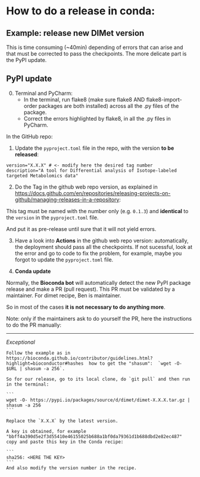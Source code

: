 # How to do a release in conda:

## Example: release new DIMet version


This is time consuming (~40min) depending of errors that can arise and that must be corrected to pass the checkpoints.
The more delicate part is the PyPI update.


## **PyPI update**

0. Terminal and PyCharm:
   - In the terminal, run flake8 (make sure flake8 AND flake8-import-order packages are both installed) across all the .py files of the package.
   - Correct the errors highlighted by flake8, in all the .py files in PyCharm.

In the GitHub repo: 

1.  Update the `pyproject.toml` file in the repo, with the version **to be released**:

```
version="X.X.X" # <- modify here the desired tag number
description="A tool for Differential analysis of Isotope-labeled targeted Metabolomics data"
```

2.  Do the Tag in the github web repo version, as explained in https://docs.github.com/en/repositories/releasing-projects-on-github/managing-releases-in-a-repository:

This tag must be named with the number only (e.g. `0.1.3`) and **identical** to the `version` in the `pyproject.toml` file.

And put it as pre-release until sure that it will not yield errors.


3. Have a look into **Actions** in the github web repo version: automatically, the deployment should pass all the checkpoints.
If not sucessful, look at the error and go to code to fix the problem, for example, maybe you forgot to update the `pyproject.toml` file.


2. **Conda update**

Normally, the **Bioconda bot** will automatically detect the new PyPI package release and make a PR (pull request).
This PR must be validated by a maintainer. For dimet recipe, Ben is maintainer.


So in most of the cases **it is not necessary to do anything more**.

Note: only if the maintainers ask to do yourself the PR, here the instructions to do the PR manually:


--------------------------------

_Exceptional_ 

	Follow the example as in https://bioconda.github.io/contributor/guidelines.html?highlight=bioconductor#hashes  how to get the "shasum":  `wget -O- $URL | shasum -a 256`.

	So for our release, go to its local clone, do `git pull` and then run in the terminal: 

	```
	wget -O- https://pypi.io/packages/source/d/dimet/dimet-X.X.X.tar.gz | shasum -a 256
	```

	Replace the `X.X.X` by the latest version. 

	A key is obtained, for example "bbff4a390d5e2f3d55410e46155025b688a1bf0da79361d1b688dbd2e82ec487"
	copy and paste this key in the Conda recipe:

	```
	sha256: <HERE THE KEY>
	```
	And also modify the version number in the recipe.




